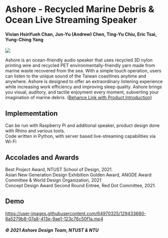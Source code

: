 # Ashore - Recycled Marine Debris & Ocean Live Streaming Speaker
#### Vivian HsinYueh Chan, Jun-Yu (Andrew) Chen, Ting-Yu Chiu, Eric Tsai, Yung-Ching Yang
![](https://i.imgur.com/cHsbmay.png)

Ashore is an ocean-friendly audio speaker that uses recycled 3D nylon printing wire and recycled PET environmentally-friendly yarn made from marine waste recovered from the sea. With a simple touch operation, users can listen to the unique sound of the Taiwan coastlines anytime and anywhere. Ashore is designed to offer an extraordinary listening experience while increasing work efficiency and improving sleep quality. Ashore brings you visual, auditory, and tactile enjoyment every moment, subverting your imagination of marine debris.
([Behance Link with Product Introduction](https://www.behance.net/gallery/117282479/Ashore))

## Implememtation
Can be run with Raspberry Pi and additional speaker, product design done with Rhino and various tools.\
Code written in Python, with server based live-streaming capabilities via Wi-Fi

## Accolades and Awards
Best Project Award, NTUST School of Design, 2021.\
Asian New Generation Design Exhibition Golden Award, ANGDE Award Committee & World Design Organization, 2021\
Concept Design Award Second Round Entree, Red Dot Committee, 2021.
  
## Demo

https://user-images.githubusercontent.com/64970325/129433680-8a5279b8-07a8-413e-9ae1-123c76c50f1a.mp4

##### © 2021 Ashore Design Team, NTUST & NTU

